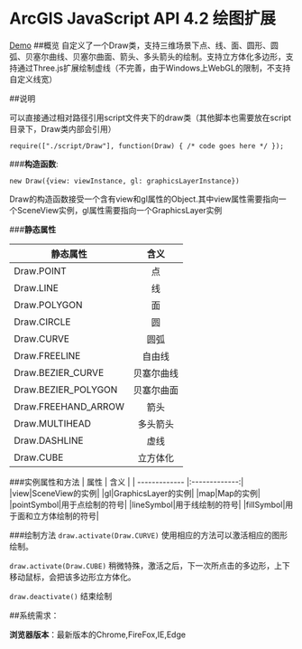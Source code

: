 # ArcGIS JavaScript API 4.2 绘图扩展
[Demo](https://crazyxhz.github.io/3d-draw/src/draw.html)
##概览
自定义了一个Draw类，支持三维场景下点、线、面、圆形、圆弧、贝塞尔曲线、贝塞尔曲面、箭头、多头箭头的绘制。支持立方体化多边形，支持通过Three.js扩展绘制虚线（不完善，由于Windows上WebGL的限制，不支持自定义线宽）


 
##说明

可以直接通过相对路径引用script文件夹下的draw类（其他脚本也需要放在script目录下，Draw类内部会引用）
```
require(["./script/Draw"], function(Draw) { /* code goes here */ });	
```

###**构造函数**:
```
new Draw({view: viewInstance, gl: graphicsLayerInstance})
```
Draw的构造函数接受一个含有view和gl属性的Object.其中view属性需要指向一个SceneView实例，gl属性需要指向一个GraphicsLayer实例

###**静态属性**

| 静态属性        | 含义           | 
| ------------- |:-------------:| 
| Draw.POINT     | 点 | 
| Draw.LINE     | 线| 
| Draw.POLYGON | 面|  
|            Draw.CIRCLE| 圆|
|            Draw.CURVE|圆弧|
|Draw.FREELINE|自由线|
|Draw.BEZIER_CURVE|贝塞尔曲线|
|Draw.BEZIER_POLYGON|贝塞尔曲面|
|Draw.FREEHAND_ARROW|箭头|
|Draw.MULTIHEAD|多头箭头|
|Draw.DASHLINE|虚线|
|Draw.CUBE|立方体化|
###实例属性和方法
| 属性        | 含义           | 
| ------------- |:-------------:| 
|view|SceneView的实例|
|gl|GraphicsLayer的实例|
|map|Map的实例|
|pointSymbol|用于点绘制的符号|
|lineSymbol|用于线绘制的符号|
|fillSymbol|用于面和立方体绘制的符号|

###绘制方法
`draw.activate(Draw.CURVE)` 使用相应的方法可以激活相应的图形绘制。

`draw.activate(Draw.CUBE)` 稍微特殊，激活之后，下一次所点击的多边形，上下移动鼠标，会把该多边形立方体化。

`draw.deactivate()` 结束绘制

##系统需求：

**浏览器版本**：最新版本的Chrome,FireFox,IE,Edge






